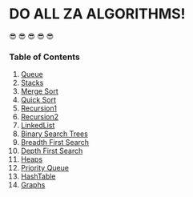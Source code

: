 # DO ALL ZA ALGORITHMS! 
:sunglasses:
:sunglasses:
:sunglasses:
:sunglasses:
:sunglasses:


### Table of Contents
1. [Queue](Queue.js)
1. [Stacks](Stacks.js)
1. [Merge Sort](mergesort.js)
1. [Quick Sort](quicksort.js)
1. [Recursion1](recursive1.js)
1. [Recursion2](recursive2.js)
1. [LinkedList](LinkedList.js)
1. [Binary Search Trees](BST.js)
1. [Breadth First Search](BST.js)
1. [Depth First Search](BST.js)
1. [Heaps](Heaps.js)
1. [Priority Queue](PriorityQueue.js)
1. [HashTable](HashTable.js)
1. [Graphs](Graphs.js)